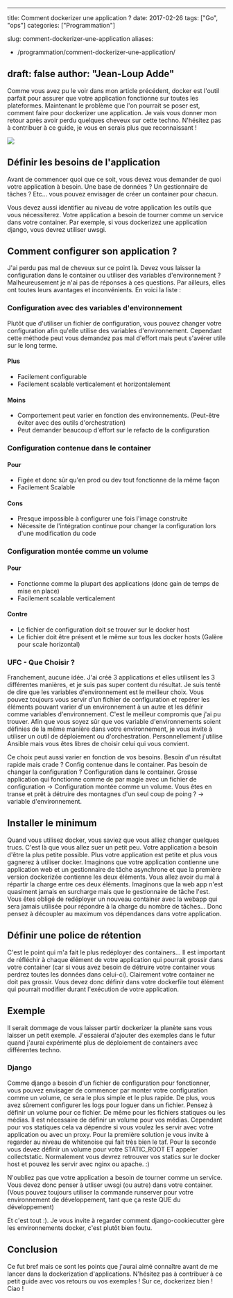 
---
title: Comment dockerizer une application ?
date: 2017-02-26
tags: ["Go", "ops"]
categories: ["Programmation"]

slug: comment-dockerizer-une-application
aliases:
  - /programmation/comment-dockerizer-une-application/

draft: false
author: "Jean-Loup Adde"
---

Comme vous avez pu le voir dans mon article précédent, docker est
l'outil parfait pour assurer que votre application fonctionne sur toutes
les plateformes. Maintenant le problème que l'on pourrait se poser est,
comment faire pour dockerizer une application. Je vais vous donner mon
retour après avoir perdu quelques cheveux sur cette techno. N'hésitez
pas à contribuer à ce guide, je vous en serais plus que reconnaissant \!

![](/post_preview/20170226_192322_docker-go.png)

## Définir les besoins de l'application

Avant de commencer quoi que ce soit, vous devez vous demander de quoi
votre application à besoin. Une base de données ? Un gestionnaire de
tâches ? Etc... vous pouvez envisager de créer un container pour
chacun.

Vous devez aussi identifier au niveau de votre application les outils
que vous nécessiterez. Votre application a besoin de tourner comme un
service dans votre container. Par exemple, si vous dockerizez une
application django, vous devrez utiliser uwsgi.

## Comment configurer son application ?

J'ai perdu pas mal de cheveux sur ce point là. Devez vous laisser la
configuration dans le container ou utiliser des variables
d'environnement ? Malheureusement je n'ai pas de réponses à ces
questions. Par ailleurs, elles ont toutes leurs avantages et
inconvénients. En voici la liste :

### Configuration avec des variables d'environnement

Plutôt que d'utiliser un fichier de configuration, vous pouvez changer
votre configuration afin qu'elle utilise des variables d'environnement.
Cependant cette méthode peut vous demandez pas mal d'effort mais peut
s'avérer utile sur le long terme.

#### Plus

  - Facilement configurable
  - Facilement scalable verticalement et horizontalement

#### Moins

  - Comportement peut varier en fonction des environnements. (Peut-être
    éviter avec des outils d'orchestration)
  - Peut demander beaucoup d'effort sur le refacto de la configuration

### Configuration contenue dans le container

#### Pour

  - Figée et donc sûr qu'en prod ou dev tout fonctionne de la même façon
  - Facilement Scalable

#### Cons

  - Presque impossible à configurer une fois l'image construite
  - Nécessite de l'intégration continue pour changer la configuration
    lors d'une modification du code

### Configuration montée comme un volume

#### Pour

  - Fonctionne comme la plupart des applications (donc gain de temps de
    mise en place)
  - Facilement scalable verticalement

#### Contre

  - Le fichier de configuration doit se trouver sur le docker host
  - Le fichier doit être présent et le même sur tous les docker hosts
    (Galère pour scale horizontal)

### UFC - Que Choisir ?

Franchement, aucune idée. J'ai créé 3 applications et elles utilisent
les 3 différentes manières, et je suis pas super content du résultat. Je
suis tenté de dire que les variables d'environnement est le meilleur
choix. Vous pouvez toujours vous servir d'un fichier de configuration et
repérer les éléments pouvant varier d'un environnement à un autre et les
définir comme variables d'environnement. C'est le meilleur compromis que
j'ai pu trouver. Afin que vous soyez sûr que vos variable
d'environnements soient définies de la même manière dans votre
environnement, je vous invite à utiliser un outil de déploiement ou
d'orchestration. Personnellement j'utilise Ansible mais vous êtes libres
de choisir celui qui vous convient.

Ce choix peut aussi varier en fonction de vos besoins. Besoin d'un
résultat rapide mais crade ? Config contenue dans le container. Pas
besoin de changer la configuration ? Configuration dans le container.
Grosse application qui fonctionne comme de par magie avec un fichier de
configuration -\> Configuration montée comme un volume. Vous êtes en
transe et prêt à détruire des montagnes d'un seul coup de poing ? -\>
variable d'environnement.

## Installer le minimum

Quand vous utilisez docker, vous saviez que vous alliez changer quelques
trucs. C'est là que vous allez suer un petit peu. Votre application a
besoin d'être la plus petite possible. Plus votre application est petite
et plus vous gagnerez à utiliser docker. Imaginons que votre application
contienne une application web et un gestionnaire de tâche asynchrone et
que la première version dockerizée contienne les deux éléments. Vous
allez avoir du mal à répartir la charge entre ces deux éléments.
Imaginons que la web app n'est quasiment jamais en surcharge mais que le
gestionnaire de tâche l'est. Vous êtes obligé de redéployer un nouveau
container avec la webapp qui sera jamais utilisée pour répondre à la
charge du nombre de tâches... Donc pensez à découpler au maximum vos
dépendances dans votre application.

## Définir une police de rétention

C'est le point qui m'a fait le plus redéployer des containers... Il est
important de réfléchir à chaque élément de votre application qui
pourrait grossir dans votre container (car si vous avez besoin de
détruire votre container vous perdrez toutes les données dans
celui-ci). Clairement votre container ne doit pas grossir. Vous devez
donc définir dans votre dockerfile tout élément qui pourrait modifier
durant l'exécution de votre application.

## Exemple

Il serait dommage de vous laisser partir dockerizer la planète sans vous
laisser un petit exemple. J'essaierai d'ajouter des exemples dans le
futur quand j'aurai expérimenté plus de déploiement de containers avec
différentes techno.

### Django

Comme django a besoin d'un fichier de configuration pour fonctionner,
vous pouvez envisager de commencer par monter votre configuration comme
un volume, ce sera le plus simple et le plus rapide. De plus, vous avez
sûrement configurer les logs pour loguer dans un fichier. Pensez à
définir un volume pour ce fichier. De même pour les fichiers statiques
ou les médias. Il est nécessaire de définir un volume pour vos médias.
Cependant pour vos statiques cela va dépendre si vous voulez les servir
avec votre application ou avec un proxy. Pour la première solution je
vous invite à regarder au niveau de whitenoise qui fait très bien le
taf. Pour la seconde vous devez définir un volume pour votre
STATIC\_ROOT ET appeler collectstatic. Normalement vous devrez retrouver
vos statics sur le docker host et pouvez les servir avec nginx ou
apache. :)

N'oubliez pas que votre application a besoin de tourner comme un
service. Vous devez donc penser à utliser uwsgi (ou autre) dans votre
container. (Vous pouvez toujours utiliser la commande runserver pour
votre environnement de développement, tant que ça reste QUE du
développement)

Et c'est tout :). Je vous invite à regarder comment django-cookiecutter
gère les environnements docker, c'est plutôt bien foutu.

## Conclusion

Ce fut bref mais ce sont les points que j'aurai aimé connaître avant de
me lancer dans la dockerization d'applications. N'hésitez pas à
contribuer à ce petit guide avec vos retours ou vos exemples \! Sur ce,
dockerizez bien \! Ciao \!

